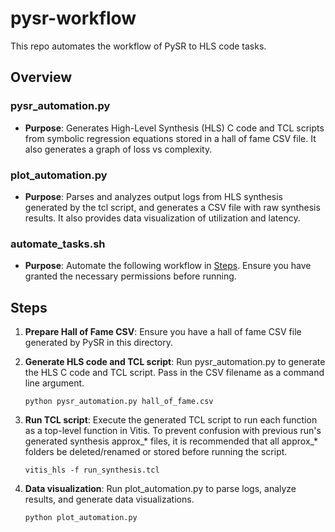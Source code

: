 # pysr-workflow

This repo automates the workflow of PySR to HLS code tasks.

## Overview

### pysr_automation.py
- **Purpose**: Generates High-Level Synthesis (HLS) C code and TCL scripts from symbolic regression equations stored in a hall of fame CSV file. It also generates a graph of loss vs complexity.

### plot_automation.py
- **Purpose**: Parses and analyzes output logs from HLS synthesis generated by the tcl script, and generates a CSV file with raw synthesis results. It also provides data visualization of utilization and latency.

### automate_tasks.sh
- **Purpose**: Automate the following workflow in [Steps](#steps). Ensure you have granted the necessary permissions before running.

## Steps
1. **Prepare Hall of Fame CSV**: Ensure you have a hall of fame CSV file generated by PySR in this directory.
2. **Generate HLS code and TCL script**: Run pysr_automation.py to generate the HLS C code and TCL script. Pass in the CSV filename as a command line argument.

    `python pysr_automation.py hall_of_fame.csv`

3. **Run TCL script**: Execute the generated TCL script to run each function as a top-level function in Vitis. To prevent confusion with previous run's generated synthesis approx_* files, it is recommended that all approx_* folders be deleted/renamed or stored before running the script.

    `vitis_hls -f run_synthesis.tcl`

4. **Data visualization**: Run plot_automation.py to parse logs, analyze results, and generate data visualizations.

    `python plot_automation.py`
